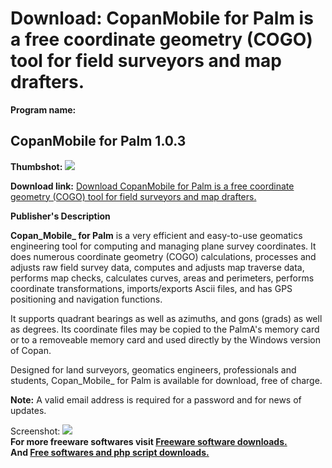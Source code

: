 # Download: CopanMobile for Palm is a free coordinate geometry (COGO) tool for field surveyors and map drafters.

**Program name:**

## CopanMobile for Palm 1.0.3

  
**Thumbshot:** ![](http://www.freewarefiles.com/screenshot/copanmbpalm_md.jpg)   
  
**Download link:** [Download CopanMobile for Palm is a free coordinate geometry (COGO) tool for field surveyors and map drafters.](http://freesoftwares.boysofts.com/CopanMobile-For-Palm_program_41414.html)  
  


**Publisher's Description**  
  


**Copan_Mobile_ for Palm** is a very efficient and easy-to-use geomatics engineering tool for computing and managing plane survey coordinates. It does numerous coordinate geometry (COGO) calculations, processes and adjusts raw field survey data, computes and adjusts map traverse data, performs map checks, calculates curves, areas and perimeters, performs coordinate transformations, imports/exports Ascii files, and has GPS positioning and navigation functions. 

It supports quadrant bearings as well as azimuths, and gons (grads) as well as degrees. Its coordinate files may be copied to the PalmA's memory card or to a removeable memory card and used directly by the Windows version of Copan. 

Designed for land surveyors, geomatics engineers, professionals and students, Copan_Mobile_ for Palm is available for download, free of charge. 

**Note:** A valid email address is required for a password and for news of updates.

  
  
Screenshot: ![](http://www.freewarefiles.com/screenshot/copanmbpalm.jpg)   
**For more freeware softwares visit [Freeware software downloads.](http://freesoftwares.boysofts.com/)**   
**And [Free softwares and php script downloads.](http://www.boysofts.com/)**
